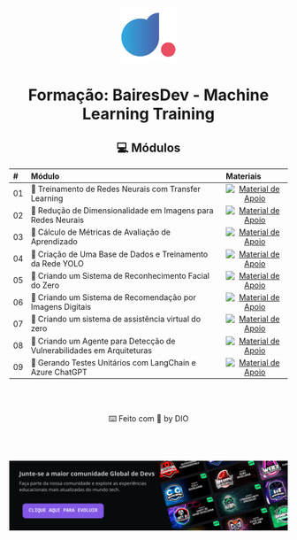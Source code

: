 <!--START_SECTION:header-->
<div align="center">
  <p align="center">
    <img 
      alt="DIO Education" 
      src="./.github/assets/logo.webp" 
      width="100px" 
    />
    <h1>Formação: BairesDev - Machine Learning Training</h1>
  </p>
</div>
<!--END_SECTION:header-->

<div align="center">
  <h2>💻 Módulos</h2>
</div>

<div align="center">
<table>
  <thead>
    <tr align="left">
      <th>#</th>
      <th>Módulo</th>
      <th>Materiais</th>
    </tr>
  </thead>
  <tbody align="left">
    <tr>
      <td>01</td>
      <td>📁 Treinamento de Redes Neurais com Transfer Learning</td>
      <td align="center">
        <a href="./projeto1" target="_blank">
          <img 
            align="center" 
            alt="Material de Apoio" 
            src="https://img.shields.io/badge/Ver%20Material-E94D5F?style=for-the-badge"
          >
        </a>
      </td>
    </tr>
    <tr>
      <td>02</td>
      <td>📁 Redução de Dimensionalidade em Imagens para Redes Neurais</td>
      <td align="center">
        <a href="./projeto2" target="_blank">
          <img 
            align="center" 
            alt="Material de Apoio" 
            src="https://img.shields.io/badge/Ver%20Material-E94D5F?style=for-the-badge"
          >
        </a>
      </td>
    </tr>
    <tr>
      <td>03</td>
      <td>📁 Cálculo de Métricas de Avaliação de Aprendizado</td>
      <td align="center">
        <a href="./projeto3" target="_blank">
          <img 
            align="center" 
            alt="Material de Apoio" 
            src="https://img.shields.io/badge/Ver%20Material-E94D5F?style=for-the-badge"
          >
        </a>
      </td>    
    </tr>
    <tr>
      <td>04</td>
      <td>📁 Criação de Uma Base de Dados e Treinamento da Rede YOLO</td>
      <td align="center">
        <a href="./projeto4" target="_blank">
          <img 
            align="center" 
            alt="Material de Apoio" 
            src="https://img.shields.io/badge/Ver%20Material-E94D5F?style=for-the-badge"
          >
        </a>
      </td>    
    </tr>
    <tr>
      <td>05</td>
      <td>📁 Criando um Sistema de Reconhecimento Facial do Zero</td>
      <td align="center">
        <a href="./projeto5" target="_blank">
          <img 
            align="center" 
            alt="Material de Apoio" 
            src="https://img.shields.io/badge/Ver%20Material-E94D5F?style=for-the-badge"
          >
        </a>
      </td>    
    </tr>
    <tr>
      <td>06</td>
      <td>📁 Criando um Sistema de Recomendação por Imagens Digitais</td>
      <td align="center">
        <a href="./projeto6" target="_blank">
          <img 
            align="center" 
            alt="Material de Apoio" 
            src="https://img.shields.io/badge/Ver%20Material-E94D5F?style=for-the-badge"
          >
        </a>
      </td>    
    </tr>
    <tr>
      <td>07</td>
      <td>📁 Criando um sistema de assistência virtual do zero</td>
      <td align="center">
        <a href="./projeto7" target="_blank">
          <img 
            align="center" 
            alt="Material de Apoio" 
            src="https://img.shields.io/badge/Ver%20Material-E94D5F?style=for-the-badge"
          >
        </a>
      </td>    
    </tr>
    <tr>
      <td>08</td>
      <td>📁 Criando um Agente para Detecção de Vulnerabilidades em Arquiteturas</td>
      <td align="center">
        <a href="./projeto8" target="_blank">
          <img 
            align="center" 
            alt="Material de Apoio" 
            src="https://img.shields.io/badge/Ver%20Material-E94D5F?style=for-the-badge"
          >
        </a>
      </td>    
    </tr>
    <tr>
      <td>09</td>
      <td>📁 Gerando Testes Unitários com LangChain e Azure ChatGPT</td>
      <td align="center">
        <a href="./projeto9" target="_blank">
          <img 
            align="center" 
            alt="Material de Apoio" 
            src="https://img.shields.io/badge/Ver%20Material-E94D5F?style=for-the-badge"
          >
        </a>
      </td>    
    </tr>
  </tbody>
</table>
</div>

<!--START_SECTION:footer-->
<br/>
<br/>
<p align="center">
  ⌨️ Feito com 💜 by DIO
</p>

<br />
<br />

<p align="center">
  <a href="https://www.dio.me/" target="_blank">
    <img align="center" src="./.github/assets/footer.png" alt="banner"/>
  </a>
</p>
<!--END_SECTION:footer-->
